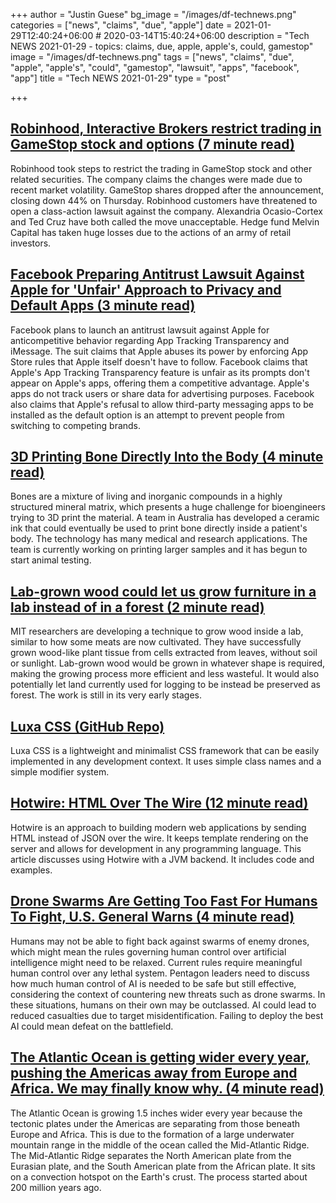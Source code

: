+++
author = "Justin Guese"
bg_image = "/images/df-technews.png"
categories = ["news", "claims", "due", "apple"]
date = 2021-01-29T12:40:24+06:00 # 2020-03-14T15:40:24+06:00
description = "Tech NEWS 2021-01-29 - topics: claims, due, apple, apple's, could, gamestop"
image = "/images/df-technews.png"
tags = ["news", "claims", "due", "apple", "apple's", "could", "gamestop", "lawsuit", "apps", "facebook", "app"]
title = "Tech NEWS 2021-01-29"
type = "post"

+++

## [Robinhood, Interactive Brokers restrict trading in GameStop stock and options (7 minute read)](https://www.cnbc.com/2021/01/28/robinhood-interactive-brokers-restrict-trading-in-gamestop-s.html/1/010001774dd408f0-09ace884-3c1f-402f-b6e3-34c58ae2058e-000000/BGxZJfUv0YYgrz9Jyeq5ZsJlTDjJDDSKpa_Q9bpieCY=178)

Robinhood took steps to restrict the trading in GameStop stock and other related securities. The company claims the changes were made due to recent market volatility. GameStop shares dropped after the announcement, closing down 44% on Thursday. Robinhood customers have threatened to open a class-action lawsuit against the company. Alexandria Ocasio-Cortex and Ted Cruz have both called the move unacceptable. Hedge fund Melvin Capital has taken huge losses due to the actions of an army of retail investors.

## [Facebook Preparing Antitrust Lawsuit Against Apple for 'Unfair' Approach to Privacy and Default Apps (3 minute read)](https://www.macrumors.com/2021/01/28/facebook-preparing-antitrust-lawsuit-against-apple/?scrolla=5eb6d68b7fedc32c19ef33b4/1/010001774dd408f0-09ace884-3c1f-402f-b6e3-34c58ae2058e-000000/o707_FeBVp_xRWQ79CYNiGwJBoCJTVikgI1mQQZC1Mg=178)

Facebook plans to launch an antitrust lawsuit against Apple for anticompetitive behavior regarding App Tracking Transparency and iMessage. The suit claims that Apple abuses its power by enforcing App Store rules that Apple itself doesn't have to follow. Facebook claims that Apple's App Tracking Transparency feature is unfair as its prompts don't appear on Apple's apps, offering them a competitive advantage. Apple's apps do not track users or share data for advertising purposes. Facebook also claims that Apple's refusal to allow third-party messaging apps to be installed as the default option is an attempt to prevent people from switching to competing brands.

## [3D Printing Bone Directly Into the Body (4 minute read)](https://spectrum.ieee.org/the-human-os/biomedical/devices/3d-printing-bone-directly-into-the-body/1/010001774dd408f0-09ace884-3c1f-402f-b6e3-34c58ae2058e-000000/xrbEoRf78QvR4e8km7sNB34Y4hiDOBVz_nuHzEoccxM=178)

Bones are a mixture of living and inorganic compounds in a highly structured mineral matrix, which presents a huge challenge for bioengineers trying to 3D print the material. A team in Australia has developed a ceramic ink that could eventually be used to print bone directly inside a patient's body. The technology has many medical and research applications. The team is currently working on printing larger samples and it has begun to start animal testing.

## [Lab-grown wood could let us grow furniture in a lab instead of in a forest (2 minute read)](https://www.fastcompany.com/90596673/lab-grown-wood-could-let-us-grow-furniture-in-a-lab-instead-of-in-a-forest/1/010001774dd408f0-09ace884-3c1f-402f-b6e3-34c58ae2058e-000000/TQV-BKeXdG4MBVFkJWpeSM3qDFvWzkFvGGmbJ4oEPVY=178)

MIT researchers are developing a technique to grow wood inside a lab, similar to how some meats are now cultivated. They have successfully grown wood-like plant tissue from cells extracted from leaves, without soil or sunlight. Lab-grown wood would be grown in whatever shape is required, making the growing process more efficient and less wasteful. It would also potentially let land currently used for logging to be instead be preserved as forest. The work is still in its very early stages.

## [Luxa CSS (GitHub Repo)](https://github.com/luxonauta/luxa/1/010001774dd408f0-09ace884-3c1f-402f-b6e3-34c58ae2058e-000000/VJAvW8NrZerN3eOaPl0bcEp2JVrszL5uopSYy_n7SXI=178)

Luxa CSS is a lightweight and minimalist CSS framework that can be easily implemented in any development context. It uses simple class names and a simple modifier system.

## [Hotwire: HTML Over The Wire (12 minute read)](https://delitescere.medium.com/hotwire-html-over-the-wire-2c733487268c/1/010001774dd408f0-09ace884-3c1f-402f-b6e3-34c58ae2058e-000000/0_hJOK4HH_FZBWex_sbRGocy1GWXYZQrOIDNU3JuTnU=178)

Hotwire is an approach to building modern web applications by sending HTML instead of JSON over the wire. It keeps template rendering on the server and allows for development in any programming language. This article discusses using Hotwire with a JVM backend. It includes code and examples.

## [Drone Swarms Are Getting Too Fast For Humans To Fight, U.S. General Warns (4 minute read)](https://www.forbes.com/sites/davidhambling/2021/01/27/drone-swarms-are-getting-too-fast-for-humans-too-fight-us-general-warns/?sh=f35e52d372c9/1/010001774dd408f0-09ace884-3c1f-402f-b6e3-34c58ae2058e-000000/3mC8deuPIVRStY_CNAmnsa2DukZgCz-BBcBPTgRzoA0=178)

Humans may not be able to fight back against swarms of enemy drones, which might mean the rules governing human control over artificial intelligence might need to be relaxed. Current rules require meaningful human control over any lethal system. Pentagon leaders need to discuss how much human control of AI is needed to be safe but still effective, considering the context of countering new threats such as drone swarms. In these situations, humans on their own may be outclassed. AI could lead to reduced casualties due to target misidentification. Failing to deploy the best AI could mean defeat on the battlefield.

## [The Atlantic Ocean is getting wider every year, pushing the Americas away from Europe and Africa. We may finally know why. (4 minute read)](https://www.yahoo.com/news/atlantic-ocean-getting-wider-every-190102525.html/1/010001774dd408f0-09ace884-3c1f-402f-b6e3-34c58ae2058e-000000/0HXqco_6ISCEBhFys2FHNGNzzvSZRudo34qXLHhsiqU=178)

The Atlantic Ocean is growing 1.5 inches wider every year because the tectonic plates under the Americas are separating from those beneath Europe and Africa. This is due to the formation of a large underwater mountain range in the middle of the ocean called the Mid-Atlantic Ridge. The Mid-Atlantic Ridge separates the North American plate from the Eurasian plate, and the South American plate from the African plate. It sits on a convection hotspot on the Earth's crust. The process started about 200 million years ago.

